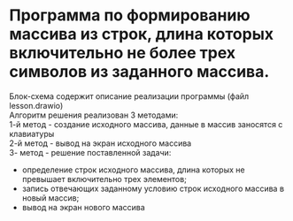 # Программа по формированию массива из строк, длина которых включительно не более трех символов из заданного массива.  
Блок-схема содержит описание реализации программы (файл lesson.drawio)  
Алгоритм решения реализован 3 методами:  
1-й метод  - создание исходного массива, данные в массив заносятся с клавиатуры  
2-й метод - вывод на экран исходного массива  
3- метод - решение поставленной задачи:  
- определение строк исходного массива, длина которых не превышает включительно трех элементов;
- запись отвечающих заданному условию строк исходного массива в новый массив;
- вывод на экран нового массива